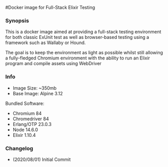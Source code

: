 #Docker image for Full-Stack Elixir Testing

### Synopsis
This is a docker image aimed at providing a full-stack testing environment for both classic ExUnit test as well as browser-based testing using a framework such as Wallaby or Hound.

The goal is to keep the environment as light as possible whilst still allowing a fully-fledged Chromium environment with the ability to run an Elixir program and compile assets using WebDriver

### Info

- Image Size: ~350mb
- Base Image: Alpine 3.12

Bundled Software:
- Chromium 84
- Chromedriver 84
- Erlang/OTP 23.0.3
- Node 14.6.0 
- Elixir 1.10.4

### Changelog

- (2020/08/01) Initial Commit
